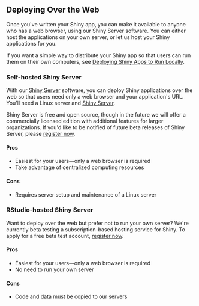## Deploying Over the Web

Once you've written your Shiny app, you can make it available to anyone who has a web browser, using our Shiny Server software. You can either host the applications on your own server, or let us host your Shiny applications for you.

If you want a simple way to distribute your Shiny app so that users can run them on their own computers, see <a href="#deployment-local">Deploying Shiny Apps to Run Locally</a>.


### Self-hosted Shiny Server

With our [Shiny Server](https://github.com/rstudio/shiny-server) software, you can deploy Shiny applications over the web so that users need only a web browser and your application's URL. You'll need a Linux server and [Shiny Server](https://github.com/rstudio/shiny-server).

Shiny Server is free and open source, though in the future we will offer a commercially licensed edition with additional features for larger organizations. If you'd like to be notified of future beta releases of Shiny Server, please [register now](https://rstudio.wufoo.com/forms/shiny-server-beta-program/).

#### Pros
* Easiest for your users&mdash;only a web browser is required
* Take advantage of centralized computing resources

#### Cons
* Requires server setup and maintenance of a Linux server


### RStudio-hosted Shiny Server

Want to deploy over the web but prefer not to run your own server? We're currently beta testing a subscription-based hosting service for Shiny. To apply for a free beta test account, [register now](https://rstudio.wufoo.com/forms/shiny-server-beta-program/).

#### Pros
* Easiest for your users&mdash;only a web browser is required
* No need to run your own server

#### Cons
* Code and data must be copied to our servers
